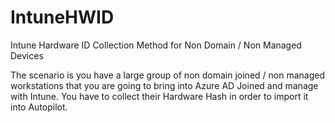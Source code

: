 # IntuneHWID
Intune Hardware ID Collection Method for Non Domain / Non Managed Devices

The scenario is you have a large group of non domain joined / non managed workstations that you are going to bring into Azure AD Joined and manage with Intune. You have to collect their Hardware Hash in order to import it into Autopilot. 
